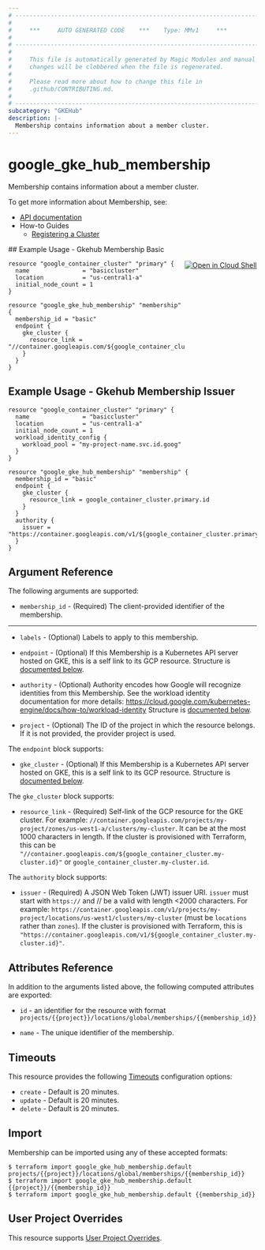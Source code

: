 ```yaml
---
# ----------------------------------------------------------------------------
#
#     ***     AUTO GENERATED CODE    ***    Type: MMv1     ***
#
# ----------------------------------------------------------------------------
#
#     This file is automatically generated by Magic Modules and manual
#     changes will be clobbered when the file is regenerated.
#
#     Please read more about how to change this file in
#     .github/CONTRIBUTING.md.
#
# ----------------------------------------------------------------------------
subcategory: "GKEHub"
description: |-
  Membership contains information about a member cluster.
---
```


# google\_gke\_hub\_membership

Membership contains information about a member cluster.


To get more information about Membership, see:

* [API documentation](https://cloud.google.com/anthos/multicluster-management/reference/rest/v1/projects.locations.memberships)
* How-to Guides
    * [Registering a Cluster](https://cloud.google.com/anthos/multicluster-management/connect/registering-a-cluster#register_cluster)

<div class = "oics-button" style="float: right; margin: 0 0 -15px">
  <a href="https://console.cloud.google.com/cloudshell/open?cloudshell_git_repo=https%3A%2F%2Fgithub.com%2Fterraform-google-modules%2Fdocs-examples.git&cloudshell_working_dir=gkehub_membership_basic&cloudshell_image=gcr.io%2Fgraphite-cloud-shell-images%2Fterraform%3Alatest&open_in_editor=main.tf&cloudshell_print=.%2Fmotd&cloudshell_tutorial=.%2Ftutorial.md" target="_blank">
    <img alt="Open in Cloud Shell" src="//gstatic.com/cloudssh/images/open-btn.svg" style="max-height: 44px; margin: 32px auto; max-width: 100%;">
  </a>
</div>
## Example Usage - Gkehub Membership Basic


```hcl
resource "google_container_cluster" "primary" {
  name               = "basiccluster"
  location           = "us-central1-a"
  initial_node_count = 1
}

resource "google_gke_hub_membership" "membership" {
  membership_id = "basic"
  endpoint {
    gke_cluster {
      resource_link = "//container.googleapis.com/${google_container_cluster.primary.id}"
    }
  }
}
```
## Example Usage - Gkehub Membership Issuer


```hcl
resource "google_container_cluster" "primary" {
  name               = "basiccluster"
  location           = "us-central1-a"
  initial_node_count = 1
  workload_identity_config {
    workload_pool = "my-project-name.svc.id.goog"
  }
}

resource "google_gke_hub_membership" "membership" {
  membership_id = "basic"
  endpoint {
    gke_cluster {
      resource_link = google_container_cluster.primary.id
    }
  }
  authority {
    issuer = "https://container.googleapis.com/v1/${google_container_cluster.primary.id}"
  }
}
```

## Argument Reference

The following arguments are supported:


* `membership_id` -
  (Required)
  The client-provided identifier of the membership.


- - -


* `labels` -
  (Optional)
  Labels to apply to this membership.

* `endpoint` -
  (Optional)
  If this Membership is a Kubernetes API server hosted on GKE, this is a self link to its GCP resource.
  Structure is [documented below](#nested_endpoint).

* `authority` -
  (Optional)
  Authority encodes how Google will recognize identities from this Membership.
  See the workload identity documentation for more details:
  https://cloud.google.com/kubernetes-engine/docs/how-to/workload-identity
  Structure is [documented below](#nested_authority).

* `project` - (Optional) The ID of the project in which the resource belongs.
    If it is not provided, the provider project is used.


<a name="nested_endpoint"></a>The `endpoint` block supports:

* `gke_cluster` -
  (Optional)
  If this Membership is a Kubernetes API server hosted on GKE, this is a self link to its GCP resource.
  Structure is [documented below](#nested_gke_cluster).


<a name="nested_gke_cluster"></a>The `gke_cluster` block supports:

* `resource_link` -
  (Required)
  Self-link of the GCP resource for the GKE cluster.
  For example: `//container.googleapis.com/projects/my-project/zones/us-west1-a/clusters/my-cluster`.
  It can be at the most 1000 characters in length. If the cluster is provisioned with Terraform,
  this can be `"//container.googleapis.com/${google_container_cluster.my-cluster.id}"` or
  `google_container_cluster.my-cluster.id`.

<a name="nested_authority"></a>The `authority` block supports:

* `issuer` -
  (Required)
  A JSON Web Token (JWT) issuer URI. `issuer` must start with `https://` and // be a valid
  with length <2000 characters. For example: `https://container.googleapis.com/v1/projects/my-project/locations/us-west1/clusters/my-cluster` (must be `locations` rather than `zones`). If the cluster is provisioned with Terraform, this is `"https://container.googleapis.com/v1/${google_container_cluster.my-cluster.id}"`.

## Attributes Reference

In addition to the arguments listed above, the following computed attributes are exported:

* `id` - an identifier for the resource with format `projects/{{project}}/locations/global/memberships/{{membership_id}}`

* `name` -
  The unique identifier of the membership.


## Timeouts

This resource provides the following
[Timeouts](https://developer.hashicorp.com/terraform/plugin/sdkv2/resources/retries-and-customizable-timeouts) configuration options:

- `create` - Default is 20 minutes.
- `update` - Default is 20 minutes.
- `delete` - Default is 20 minutes.

## Import


Membership can be imported using any of these accepted formats:

```
$ terraform import google_gke_hub_membership.default projects/{{project}}/locations/global/memberships/{{membership_id}}
$ terraform import google_gke_hub_membership.default {{project}}/{{membership_id}}
$ terraform import google_gke_hub_membership.default {{membership_id}}
```

## User Project Overrides

This resource supports [User Project Overrides](https://registry.terraform.io/providers/hashicorp/google/latest/docs/guides/provider_reference#user_project_override).
